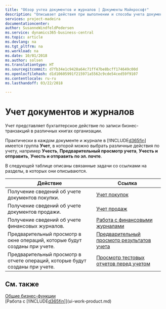 ```yaml
---
title: "Обзор учтеа документов и журналов | Документы Майкрософт"
description: "Описывает действия при выполнении и способы учета документов и журналов."
services: project-madeira
documentationcenter: 
author: SusanneWindfeldPedersen
ms.service: dynamics365-business-central
ms.topic: article
ms.devlang: na
ms.tgt_pltfrm: na
ms.workload: na
ms.date: 10/01/2018
ms.author: solsen
ms.translationtype: HT
ms.sourcegitcommit: d7fb34e1c9428a64c71ff47be8bcff174649c00d
ms.openlocfilehash: d1d10605991f215971a5562c9cde54ced59f9107
ms.contentlocale: ru-ru
ms.lasthandoff: 03/22/2018

---
```

# <a name="post-documents-and-journals"></a>Учет документов и журналов
Учет представляет бухгалтерское действие по записи бизнес-транзакций в различных книгах организации.

Практически в каждом документе и журнале в [!INCLUDE[d365fin](includes/d365fin_md.md)] имеется группа **Учет**, в которой можно выбрать различные действия по учету, например **Учесть**, **Предварительный просмотр учета**, **Учесть и отправить**, **Учесть и отправить по эл. почте**.

В следующей таблице описаны связанные задачи со ссылками на разделы, в которых они описываются.

| Действие | Ссылка |
| --- | --- |
| Получение сведений об учете документов покупки. |[Учет покупок](ui-post-purchases.md) |
| Получение сведений об учете документов продажи. |[Учет продаж](ui-post-sales.md) |
| Получение сведений об учете финансовых журналов. |[Работа с финансовыми журналами](ui-work-general-journals.md) |
| Предварительный просмотр в окне операций, которые будут созданы при учете. |[Предварительный просмотр результатов учета](ui-how-preview-post-results.md) |
| Предварительный просмотр в отчете операций, которые будут созданы при учете. |[Просмотр тестовых отчетов перед учетом](ui-how-view-test-reports-posting.md) |

## <a name="see-also"></a>См. также
[Общие бизнес-функции](ui-across-business-areas.md)  
[Работа с [!INCLUDE[d365fin](includes/d365fin_md.md)]](ui-work-product.md)


